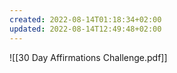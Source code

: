 ```yaml
---
created: 2022-08-14T01:18:34+02:00
updated: 2022-08-14T12:49:48+02:00
---
```

![[30 Day Affirmations Challenge.pdf]]